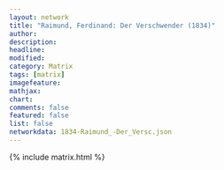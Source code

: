 ```yaml
---
layout: network
title: "Raimund, Ferdinand: Der Verschwender (1834)"
author:
description:
headline:
modified:
category: Matrix
tags: [matrix]
imagefeature: 
mathjax: 
chart: 
comments: false
featured: false
list: false
networkdata: 1834-Raimund_-Der_Versc.json
---
```

{% include matrix.html %}
